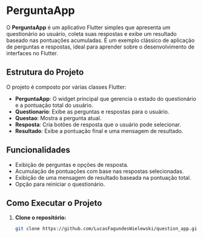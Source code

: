 # PerguntaApp

O **PerguntaApp** é um aplicativo Flutter simples que apresenta um questionário ao usuário, coleta suas respostas e exibe um resultado baseado nas pontuações acumuladas. É um exemplo clássico de aplicação de perguntas e respostas, ideal para aprender sobre o desenvolvimento de interfaces no Flutter.

## Estrutura do Projeto

O projeto é composto por várias classes Flutter:

- **PerguntaApp**: O widget principal que gerencia o estado do questionário e a pontuação total do usuário.
- **Questionario**: Exibe as perguntas e respostas para o usuário.
- **Questao**: Mostra a pergunta atual.
- **Resposta**: Cria botões de resposta que o usuário pode selecionar.
- **Resultado**: Exibe a pontuação final e uma mensagem de resultado.

## Funcionalidades

- Exibição de perguntas e opções de resposta.
- Acumulação de pontuações com base nas respostas selecionadas.
- Exibição de uma mensagem de resultado baseada na pontuação total.
- Opção para reiniciar o questionário.

## Como Executar o Projeto

1. **Clone o repositório:**

   ```bash
   git clone https://github.com/LucasFagundesWielewski/question_app.git
